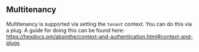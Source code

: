 ## Multitenancy

Multitenancy is supported via setting the `tenant` context. You can do this via a plug. A guide for doing this can be found here: https://hexdocs.pm/absinthe/context-and-authentication.html#context-and-plugs
